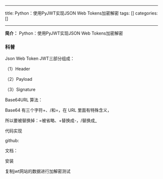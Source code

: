
--- 
title:  Python：使用PyJWT实现JSON Web Tokens加密解密 
tags: []
categories: [] 

---
**简介：** Python：使用PyJWT实现JSON Web Tokens加密解密

### 科普

Json Web Token JWT三部分组成：

（1）Header

（2）Payload

（3）Signature

Base64URL 算法：

Base64 有三个字符+、/和=，在 URL 里面有特殊含义，

所以要被替换掉：=被省略、+替换成-，/替换成_

代码实现

github: 

文档： 

安装

复制jwt网站的数据进行加解密测试


